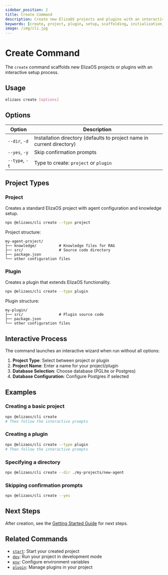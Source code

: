 ```yaml
---
sidebar_position: 2
title: Create Command
description: Create new ElizaOS projects and plugins with an interactive setup process
keywords: [create, project, plugin, setup, scaffolding, initialization, configuration]
image: /img/cli.jpg
---
```


# Create Command

The `create` command scaffolds new ElizaOS projects or plugins with an interactive setup process.

## Usage

```bash
elizaos create [options]
```

## Options

| Option         | Description                                                            |
| -------------- | ---------------------------------------------------------------------- |
| `--dir`, `-d`  | Installation directory (defaults to project name in current directory) |
| `--yes`, `-y`  | Skip confirmation prompts                                              |
| `--type`, `-t` | Type to create: `project` or `plugin`                                  |

## Project Types

### Project

Creates a standard ElizaOS project with agent configuration and knowledge setup.

```bash
npx @elizaos/cli create --type project
```

Project structure:

```
my-agent-project/
├── knowledge/          # Knowledge files for RAG
├── src/                # Source code directory
├── package.json
└── other configuration files
```

### Plugin

Creates a plugin that extends ElizaOS functionality.

```bash
npx @elizaos/cli create --type plugin
```

Plugin structure:

```
my-plugin/
├── src/                # Plugin source code
├── package.json
└── other configuration files
```

## Interactive Process

The command launches an interactive wizard when run without all options:

1. **Project Type**: Select between project or plugin
2. **Project Name**: Enter a name for your project/plugin
3. **Database Selection**: Choose database (PGLite or Postgres)
4. **Database Configuration**: Configure Postgres if selected

## Examples

### Creating a basic project

```bash
npx @elizaos/cli create
# Then follow the interactive prompts
```

### Creating a plugin

```bash
npx @elizaos/cli create --type plugin
# Then follow the interactive prompts
```

### Specifying a directory

```bash
npx @elizaos/cli create --dir ./my-projects/new-agent
```

### Skipping confirmation prompts

```bash
npx @elizaos/cli create --yes
```

## Next Steps

After creation, see the [Getting Started Guide](../getting-started.md) for next steps.

## Related Commands

- [`start`](./start.md): Start your created project
- [`dev`](./dev.md): Run your project in development mode
- [`env`](./env.md): Configure environment variables
- [`plugin`](./plugins.md): Manage plugins in your project
